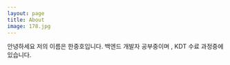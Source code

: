 ```yaml
---
layout: page
title: About
image: 178.jpg
---
```

안녕하세요 저의 이름은 한중호입니다. 
백엔드 개발자 공부중이며 , 
KDT 수료 과정중에 있습니다.
